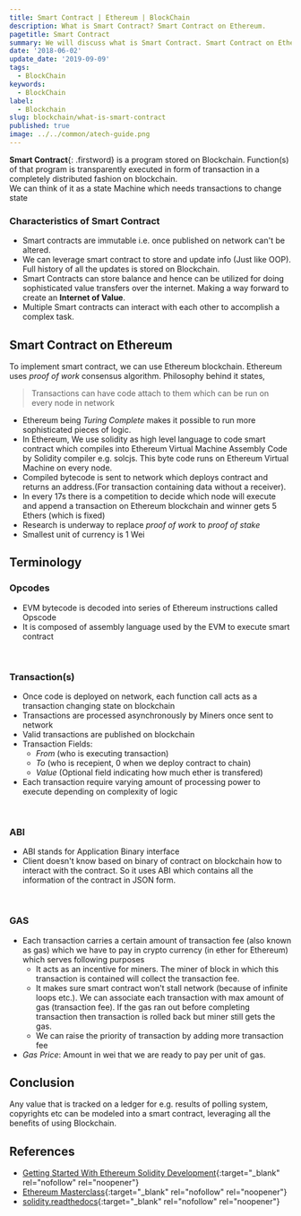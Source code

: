 ```yaml
---
title: Smart Contract | Ethereum | BlockChain
description: What is Smart Contract? Smart Contract on Ethereum.
pagetitle: Smart Contract
summary: We will discuss what is Smart Contract. Smart Contract on Ethereum and related Terminology.
date: '2018-06-02'
update_date: '2019-09-09'
tags:
  - BlockChain
keywords:
  - BlockChain
label:
  - Blockchain
slug: blockchain/what-is-smart-contract
published: true
image: ../../common/atech-guide.png
---
```


**Smart Contract**{: .firstword} is a program stored on Blockchain. Function(s) of that program is transparently executed in form of transaction in a completely distributed fashion on blockchain.  
We can think of it as a state Machine which needs transactions to change state

### Characteristics of Smart Contract
- Smart contracts are immutable i.e. once published on network can't be altered.
- We can leverage smart contract to store and update info (Just like OOP). Full history of all the updates is stored on Blockchain.
- Smart Contracts can store balance and hence can be utilized for doing sophisticated value transfers over the internet. Making a way forward to create an **Internet of Value**.
- Multiple Smart contracts can interact with each other to accomplish a complex task.

## Smart Contract on Ethereum
To implement smart contract, we can use Ethereum blockchain. Ethereum uses *proof of work* consensus algorithm. Philosophy behind it states,
> Transactions can have code attach to them which can be run on every node in network

- Ethereum being *Turing Complete* makes it possible to run more sophisticated pieces of logic.
- In Ethereum, We use solidity as high level language to code smart contract which compiles into Ethereum Virtual Machine Assembly Code by Solidity compiler e.g. solcjs. This byte code runs on Ethereum Virtual Machine on every node.
- Compiled bytecode is sent to network which deploys contract and returns an address.(For transaction containing data without a receiver).
- In every 17s there is a competition to decide which node will execute and append a transaction on Ethereum blockchain and winner gets 5 Ethers (which is fixed)
- Research is underway to replace *proof of work* to *proof of stake*
- Smallest unit of currency is 1 Wei

## Terminology
### Opcodes
- EVM bytecode is decoded into series of Ethereum instructions called Opscode
- It is composed of assembly language used by the EVM to execute smart contract

<br/>

### Transaction(s)
- Once code is deployed on network, each function call acts as a transaction changing state on blockchain
- Transactions are processed asynchronously by Miners once sent to network
- Valid transactions are published on blockchain
- Transaction Fields: 
  - *From* (who is executing transaction)
  - *To* (who is recepient, 0 when we deploy contract to chain)
  - *Value* (Optional field indicating how much ether is transfered)
- Each transaction require varying amount of processing power to execute depending on complexity of logic

<br/>

### ABI
- ABI stands for Application Binary interface
- Client doesn't know based on binary of contract on blockchain how to interact with the contract. So it uses ABI which contains all the information of the contract in JSON form.

<br/>

### GAS
- Each transaction carries a certain amount of transaction fee (also known as gas) which we have to pay in crypto currency (in ether for Ethereum) which serves following purposes
  - It acts as an incentive for miners. The miner of block in which this transaction is contained will collect the transaction fee.
  - It makes sure smart contract won't stall network (because of infinite loops etc.). We can associate each transaction with max amount of gas (transaction fee). If the gas ran out before completing transaction then transaction is rolled back but miner still gets the gas.
  - We can raise the priority of transaction by adding more transaction fee
- *Gas Price*: Amount in wei that we are ready to pay per unit of gas.

## Conclusion
Any value that is tracked on a ledger for e.g. results of polling system, copyrights etc can be modeled into a smart contract, leveraging all the benefits of using Blockchain.

## References
- [Getting Started With Ethereum Solidity Development](https://www.udemy.com/course/getting-started-with-ethereum-solidity-development/){:target="_blank" rel="nofollow" rel="noopener"}
- [Ethereum Masterclass](https://www.udemy.com/course/ethereum-masterclass/){:target="_blank" rel="nofollow" rel="noopener"}
- [solidity.readthedocs](https://solidity.readthedocs.io/en/v0.7.4/){:target="_blank" rel="nofollow" rel="noopener"}
